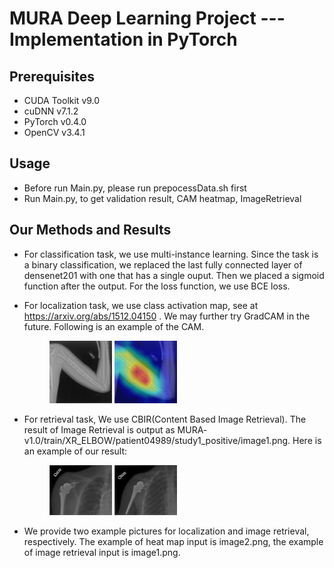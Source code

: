 MURA Deep Learning Project --- Implementation in PyTorch
======
Prerequisites
------
* CUDA Toolkit v9.0
* cuDNN v7.1.2
* PyTorch v0.4.0
* OpenCV v3.4.1


Usage
------
* Before run Main.py, please run prepocessData.sh first
* Run Main.py, to get validation result, CAM heatmap, ImageRetrieval

Our Methods and Results
------
* For classification task, we use multi-instance learning. Since the task is a binary classification, we replaced the last fully connected layer of densenet201 with one that has a single ouput. Then we placed a sigmoid function after the output. For the loss function, we use BCE loss.

* For localization task, we use class activation map, see at https://arxiv.org/abs/1512.04150 . 
  We may further try GradCAM in the future. 
  Following is an example of the CAM.
  <figure class="half">
    <img src="https://github.com/GoAhead106283/MURA_deep_learning/blob/master/image2.png" title="original image" width="100" />
    <img src="https://github.com/GoAhead106283/MURA_deep_learning/blob/master/image2_heatmap.jpg" title="CAM" width="100" />
  </figure>
  
  
* For retrieval task, We use CBIR(Content Based Image Retrieval). The result of Image Retrieval is output as MURA-  v1.0/train/XR_ELBOW/patient04989/study1_positive/image1.png. 
  Here is an example of our result:
  <figure class="half">
    <img src="https://github.com/GoAhead106283/MURA_deep_learning/blob/master/query.png" title="original image" width="100" />
    <img src="https://github.com/GoAhead106283/MURA_deep_learning/blob/master/answer.png" title="CAM" width="100" />
  </figure>
 

* We provide two example pictures for localization and image retrieval, respectively. The example of heat map input is image2.png, the example of image retrieval input is image1.png. 
